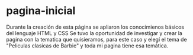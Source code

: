 # pagina-inicial
Durante la creación de esta página se apliaron los conocimienos básicos del lenguaje HTML y CSS
Se tuvo la oportunidad de investigar y crear la pagina con la tematica que quisieramos, para este caso y elegí 
el tema de "Peliculas clasicas de Barbie" y toda mi pagina tiene esa temática. 
